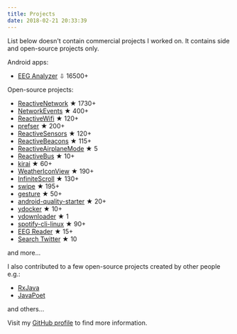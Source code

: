 ```yaml
---
title: Projects
date: 2018-02-21 20:33:39
---
```


List below doesn't contain commercial projects I worked on. It contains side and open-source projects only.

Android apps:

* [EEG Analyzer](https://play.google.com/store/apps/details?id=com.pwittchen.eeganalyzer) ⇩ 16500+

Open-source projects:

* [ReactiveNetwork](https://github.com/pwittchen/ReactiveNetwork) ★ 1730+
* [NetworkEvents](https://github.com/pwittchen/NetworkEvents) ★ 400+
* [ReactiveWifi](https://github.com/pwittchen/ReactiveWiFi) ★ 120+
* [prefser](https://github.com/pwittchen/prefser) ★ 200+
* [ReactiveSensors](https://github.com/pwittchen/ReactiveSensors) ★ 120+
* [ReactiveBeacons](https://github.com/pwittchen/ReactiveBeacons) ★ 115+
* [ReactiveAirplaneMode](https://github.com/pwittchen/ReactiveAirplaneMode) ★ 5
* [ReactiveBus](https://github.com/pwittchen/ReactiveBus) ★ 10+
* [kirai](https://github.com/pwittchen/kirai) ★ 60+
* [WeatherIconView](https://github.com/pwittchen/WeatherIconView) ★ 190+
* [InfiniteScroll](https://github.com/pwittchen/InfiniteScroll) ★ 130+
* [swipe](https://github.com/pwittchen/swipe) ★ 195+
* [gesture](https://github.com/pwittchen/gesture) ★ 50+
* [android-quality-starter](https://github.com/pwittchen/android-quality-starter) ★ 20+
* [ydocker](https://github.com/pwittchen/ydocker) ★ 10+
* [ydownloader](https://github.com/pwittchen/ydownloader) ★ 1
* [spotify-cli-linux](https://github.com/pwittchen/spotify-cli-linux) ★ 90+
* [EEG Reader](https://github.com/pwittchen/EEGReader) ★ 15+
* [Search Twitter](https://github.com/pwittchen/SearchTwitter) ★ 10

and more...

I also contributed to a few open-source projects created by other people e.g.:

* [RxJava](https://github.com/ReactiveX/RxJava/commits?author=pwittchen)
* [JavaPoet](https://github.com/square/Javapoet/commits?author=pwittchen)

and others...

Visit my [GitHub profile](https://github.com/pwittchen) to find more information.

